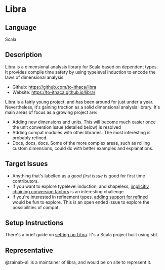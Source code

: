 # Libra

## Language

Scala

## Description

Libra is a dimensional analysis library for Scala based on dependent types.  It provides compile time safety by using typelevel induction to encode the laws of dimensional analysis.

- Github: https://github.com/to-ithaca/libra
- Website: https://to-ithaca.github.io/libra/


Libra is a fairly young project, and has been around for just under a year.  Nevertheless, it's gaining traction as a solid dimensional analysis library.  It's main areas of focus as a growing project are:

 - Adding new dimensions and units.  This will become much easier once the unit conversion issue (detailed below) is resolved
 - Adding compat modules with other libraries.  The most interesting is probably refined.
 - Docs, docs, docs.  Some of the more complex areas, such as rolling custom dimensions, could do with better examples and explanations.


## Target Issues

- Anything that's labelled as a *good first issue* is good for first time contributors.
- If you want to explore typelevel induction, and shapeless, [implicitly chaining conversion factors](https://github.com/to-ithaca/libra/issues/50) is an interesting challenge.
- If you're interested in refinement types, [adding support for refined](https://github.com/to-ithaca/libra/issues/39) would be fun to explore.  This is an open ended issue to explore the possibilities of compat.

## Setup Instructions

There's a brief guide on [setting up Libra](https://github.com/to-ithaca/libra/blob/master/CONTRIBUTING.md#build-the-project).  It's a Scala project built using sbt.

## Representative

@zainab-ali is a maintainer of libra, and would be on site to represent it.
